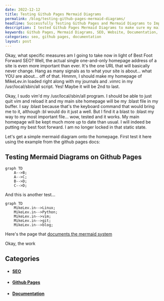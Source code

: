 ```yaml
---
date: 2022-12-12
title: Testing Github Pages Mermaid Diagrams
permalink: /blog/testing-github-pages-mermaid-diagrams/
headline: Successfully Testing Github Pages and Mermaid Diagrams to Improve My Website
description: I tested Github Pages Mermaid Diagrams to make sure my main homepage is up to date and optimized for SEO. My tests were successful, so I'm now able to add a mermaid diagram to my homepage. Plus, I found a page that documents the mermaid system. Read my blog post to find out how I used Github Pages and Mermaid Diagrams to improve my website.
keywords: Github Pages, Mermaid Diagrams, SEO, Website, Documentation, Improvement
categories: seo, github pages, documentation
layout: post
---
```


Okay, what specific measures am I going to take now in light of Best Foot
Forward SEO? Well, the actual single one-and-only homepage address of a site is
even more important than ever. It's the one URL that will basically never
change. Hang as many signals as to what your site is about... what YOU are
about... off of that. Hmmm, I should make my homepage of MikeLev.in loaded
right along with my journals and .vimrc in my /usr/local/sbin/all script. Yes!
Maybe it will be 2nd to last.

Okay, I sudo vim'd my /usr/local/sbin/all program. I should be able to just
quit vim and reload it and my main site homepage will be my :blast file in my
buffer. I say :blast because that's the keyboard command that would bring me to
it, although :bl would do it just a well. But I find it a blast to :blast my
way to my most important file... wow, tested and it works. My main homepage
will be kept much more up to date than usual. I will indeed be putting my best
foot forward. I am no longer locked in that static state.

Let's get a simple mermaid diagram onto the homepage. First test it here using
the example from the github pages docs:

## Testing Mermaid Diagrams on Github Pages

```mermaid
graph TD
    A-->B;
    A-->C;
    B-->D;
    C-->D;
```

And this is another test...

```mermaid
graph TD
    MikeLev.in-->Linux;
    MikeLev.in-->Python;
    MikeLev.in-->vim;
    MikeLev.in-->git;
    MikeLev.in-->blog;
```

Here's the page that [documents the mermaid system](https://mermaid-js.github.io/)

Okay, the work


## Categories

<ul>
<li><h4><a href='/seo/'>SEO</a></h4></li>
<li><h4><a href='/github-pages/'>Github Pages</a></h4></li>
<li><h4><a href='/documentation/'>Documentation</a></h4></li></ul>